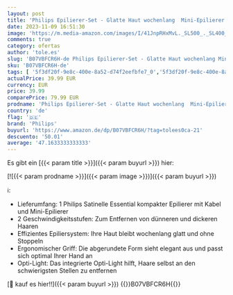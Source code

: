 ```yaml
---
layout: post
title: 'Philips Epilierer-Set - Glatte Haut wochenlang  Mini-Epilierer für empfindliche Stellen  Pinzette für feine Korrekturen  Modell BRP531/00 '
date: 2023-11-09 16:51:30
image: 'https://m.media-amazon.com/images/I/41JnpRHxMvL._SL500_._SL400_.jpg'
comments: true
category: ofertas
author: 'tole.es'
slug: 'B07VBFCR6H-de Philips Epilierer-Set - Glatte Haut wochenlang Mini-...'
sku: 'B07VBFCR6H-de'
tags: [ '5f3df20f-9e8c-400e-8a52-d74f2eefbfe7_0','5f3df20f-9e8c-400e-8a52-d74f2eefbfe7_1201','5f3df20f-9e8c-400e-8a52-d74f2eefbfe7_6401','Alles von Philips','Arborist Merchandising Root','Baby','Baby/HPC/PCA','Custom Stores','Drogerie & Körperpflege','Epilators and IPLs','Epiliergeräte & Zubehör','Haarentfernung','Rasur & Enthaarung','Self Service','Special Features Stores','b697e3fc-e257-4f2e-ac96-4fe2610883d2_0','b697e3fc-e257-4f2e-ac96-4fe2610883d2_6401','philips','🇩🇪', ]
actualPrice: 39.99 EUR
currency: EUR
price: 39.99
comparePrice: 79.99 EUR
prodname: 'Philips Epilierer-Set - Glatte Haut wochenlang  Mini-Epilierer für empfindliche Stellen  Pinzette für feine Korrekturen  Modell BRP531/00 '
country: 'de'
flag: '🇩🇪'
brand: 'Philips'
buyurl: 'https://www.amazon.de/dp/B07VBFCR6H/?tag=tolees0ca-21'
descuento: '50.01'
average: '47.1633333333333'
---
```


Es gibt ein [{{< param title >}}]({{< param buyurl >}}) hier:

[![{{< param prodname >}}]({{< param image >}})]({{< param buyurl >}})

ℹ️:

- Lieferumfang: 1 Philips Satinelle Essential kompakter Epilierer mit Kabel und Mini-Epilierer
- 2 Geschwindigkeitsstufen: Zum Entfernen von dünneren und dickeren Haaren
- Effizientes Epiliersystem: Ihre Haut bleibt wochenlang glatt und ohne Stoppeln
- Ergonomischer Griff: Die abgerundete Form sieht elegant aus und passt sich optimal Ihrer Hand an
- Opti-Light: Das integrierte Opti-Light hilft, Haare selbst an den schwierigsten Stellen zu entfernen

[🛒 kauf es hier!!]({{< param buyurl >}})
{{<world>}}B07VBFCR6H{{</world>}}
